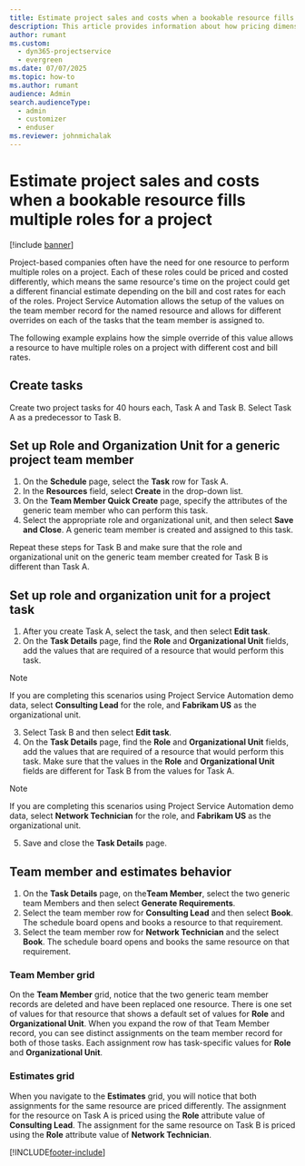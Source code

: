 ```yaml
---
title: Estimate project sales and costs when a bookable resource fills multiple roles for a project
description: This article provides information about how pricing dimensions can be used to support pricing and costing for a resource that fills multiple roles on a project.
author: rumant
ms.custom: 
  - dyn365-projectservice
  - evergreen
ms.date: 07/07/2025
ms.topic: how-to
ms.author: rumant
audience: Admin
search.audienceType: 
  - admin
  - customizer
  - enduser
ms.reviewer: johnmichalak
---
```


# Estimate project sales and costs when a bookable resource fills multiple roles for a project 

[!include [banner](../includes/psa-now-project-operations.md)]

Project-based companies often have the need for one resource to perform multiple roles on a project. Each of these roles could be priced and costed differently, which means the same resource's time on the project could get a different financial estimate depending on the bill and cost rates for each of the roles. Project Service Automation allows the setup of the values on the team member record for the named resource and allows for different overrides on each of the tasks that the team member is assigned to.

The following example  explains how the simple override of this value allows a resource to have multiple roles on a project with different cost and bill rates.

## Create tasks
Create two project tasks for 40 hours each, Task A and Task B. Select Task A as a predecessor to Task B.

## Set up Role and Organization Unit for a generic project team member

1. On the **Schedule** page, select the **Task** row for Task A. 
2. In the **Resources** field, select **Create** in the drop-down list.
3. On the **Team Member Quick Create** page, specify the attributes of the generic team member who can perform this task.
4. Select the appropriate role and organizational unit, and then select **Save and Close**. A generic team member is created and assigned to this task. 

Repeat these steps for Task B and make sure that the role and organizational unit on the generic team member created for Task B is different than Task A. 

## Set up role and organization unit for a project task

1. After you create Task A, select the task, and then select **Edit task**.
2. On the **Task Details** page, find the **Role** and **Organizational Unit** fields, add the values that are required of a resource that would perform this task. 

  > [!NOTE]
  > If you are completing this scenarios using Project Service Automation demo data, select **Consulting Lead** for the role, and **Fabrikam US** as the organizational unit.

3. Select Task B and then select **Edit task**.
4. On the **Task Details** page, find the **Role** and **Organizational Unit** fields, add the values that are required of a resource that would perform this task. Make sure that the values in the **Role** and **Organizational Unit** fields are different for Task B from the values for Task A. 

  > [!NOTE]
  > If you are completing this scenarios using Project Service Automation demo data, select **Network Technician** for the role, and **Fabrikam US** as the organizational unit.

5. Save and close the **Task Details** page. 

## Team member and estimates behavior 

1. On the **Task Details** page, on the**Team Member**, select the two generic team Members and then select **Generate Requirements**. 
2. Select the team member row for **Consulting Lead** and then select **Book**. The schedule board opens and books a resource to that requirement.
3. Select the team member row for **Network Technician** and the select **Book**. The schedule board opens and books the same resource on that requirement.

### Team Member grid 
On the **Team Member** grid, notice that the two generic team member records are deleted and have been replaced one resource. There is one set of values for that resource that shows a default set of values for **Role** and **Organizational Unit**.
When you expand the row of that Team Member record, you can see distinct assignments on the team member record for both of those tasks. Each assignment row has task-specific values for **Role** and **Organizational Unit**. 

### Estimates grid 
When you navigate to the **Estimates** grid, you will notice that both assignments for the same resource are priced differently.
The assignment for the resource on Task A is priced using the **Role** attribute value of **Consulting Lead**. The assignment for the same resource on Task B is priced using the **Role** attribute value of **Network Technician**.



[!INCLUDE[footer-include](../includes/footer-banner.md)]
